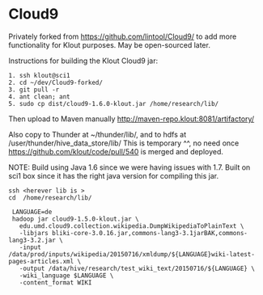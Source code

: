 Cloud9
======

Privately forked from https://github.com/lintool/Cloud9/ to add more functionality for Klout purposes. May be open-sourced later.

Instructions for building the Klout Cloud9 jar:
```
1. ssh klout@sci1
2. cd ~/dev/Cloud9-forked/
3. git pull -r
4. ant clean; ant
5. sudo cp dist/cloud9-1.6.0-klout.jar /home/research/lib/
```
Then upload to Maven manually http://maven-repo.klout:8081/artifactory/

Also copy to Thunder at ~/thunder/lib/, and to hdfs at /user/thunder/hive_data_store/lib/
This is temporary ^^, no need once https://github.com/klout/code/pull/540 is merged and deployed.


NOTE: Build using Java 1.6 since we were having issues with 1.7. Built on sci1 box since it has the right java version for compiling this jar.


```
ssh <herever lib is >
cd  /home/research/lib/

 LANGUAGE=de
 hadoop jar cloud9-1.5.0-klout.jar \
   edu.umd.cloud9.collection.wikipedia.DumpWikipediaToPlainText \
   -libjars bliki-core-3.0.16.jar,commons-lang3-3.1jarBAK,commons-lang3-3.2.jar \
   -input /data/prod/inputs/wikipedia/20150716/xmldump/${LANGUAGE}wiki-latest-pages-articles.xml \
   -output /data/hive/research/test_wiki_text/20150716/${LANGUAGE} \
   -wiki_language $LANGUAGE \
   -content_format WIKI

```
